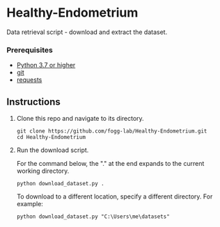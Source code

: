 # Healthy-Endometrium

Data retrieval script - download and extract the dataset.

### Prerequisites
- [Python 3.7 or higher](https://www.python.org/downloads/)
- [git](https://git-scm.com/)
- [requests](https://pypi.org/project/requests/)

## Instructions

1. Clone this repo and navigate to its directory.
    ```
    git clone https://github.com/fogg-lab/Healthy-Endometrium.git
    cd Healthy-Endometrium
    ```

2. Run the download script.

    For the command below, the "." at the end expands to the current working directory.
    ```
    python download_dataset.py .
    ```

    To download to a different location, specify a different directory. For example:
    ```
    python download_dataset.py "C:\Users\me\datasets"
    ```
